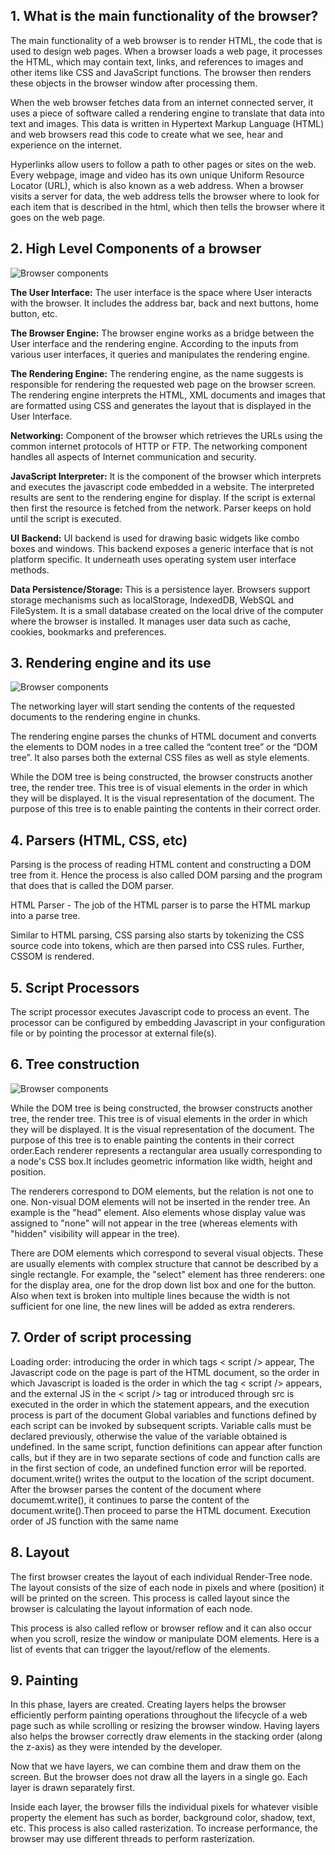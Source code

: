 ## 1. What is the main functionality of the browser?

The main functionality of a web browser is to render HTML, the code that is used to design web pages. When a browser loads a web page, it processes the HTML, which may contain text, links, and references to images and other items like CSS and JavaScript functions. The browser then renders these objects in the browser window after processing them.

When the web browser fetches data from an internet connected server, it uses a piece of software called a rendering engine to translate that data into text and images. This data is written in Hypertext Markup Language (HTML) and web browsers read this code to create what we see, hear and experience on the internet.

Hyperlinks allow users to follow a path to other pages or sites on the web. Every webpage, image and video has its own unique Uniform Resource Locator (URL), which is also known as a web address. When a browser visits a server for data, the web address tells the browser where to look for each item that is described in the html, which then tells the browser where it goes on the web page.

## 2. High Level Components of a browser

![Browser components](./images/browse.png)

**The User Interface:** The user interface is the space where User interacts with the browser. It includes the address bar, back and next buttons, home button, etc.

**The Browser Engine:** The browser engine works as a bridge between the User interface and the rendering engine. According to the inputs from various user interfaces, it queries and manipulates the rendering engine.

**The Rendering Engine:** The rendering engine, as the name suggests is responsible for rendering the requested web page on the browser screen. The rendering engine interprets the HTML, XML documents and images that are formatted using CSS and generates the layout that is displayed in the User Interface.

**Networking:** Component of the browser which retrieves the URLs using the common internet protocols of HTTP or FTP. The networking component handles all aspects of Internet communication and security.

**JavaScript Interpreter:** It is the component of the browser which interprets and executes the javascript code embedded in a website. The interpreted results are sent to the rendering engine for display. If the script is external then first the resource is fetched from the network. Parser keeps on hold until the script is executed.

**UI Backend:** UI backend is used for drawing basic widgets like combo boxes and windows. This backend exposes a generic interface that is not platform specific. It underneath uses operating system user interface methods.

**Data Persistence/Storage:** This is a persistence layer. Browsers support storage mechanisms such as localStorage, IndexedDB, WebSQL and FileSystem. It is a small database created on the local drive of the computer where the browser is installed. It manages user data such as cache, cookies, bookmarks and preferences.

## 3. Rendering engine and its use

![Browser components](./images/render.png)

The networking layer will start sending the contents of the requested documents to the rendering engine in chunks.

The rendering engine parses the chunks of HTML document and converts the elements to DOM nodes in a tree called the “content tree” or the “DOM tree”. It also parses both the external CSS files as well as style elements.

While the DOM tree is being constructed, the browser constructs another tree, the render tree. This tree is of visual elements in the order in which they will be displayed. It is the visual representation of the document. The purpose of this tree is to enable painting the contents in their correct order.

## 4. Parsers (HTML, CSS, etc)

Parsing is the process of reading HTML content and constructing a DOM tree from it. Hence the process is also called DOM parsing and the program that does that is called the DOM parser.

HTML Parser - The job of the HTML parser is to parse the HTML markup into a parse tree.

Similar to HTML parsing, CSS parsing also starts by tokenizing the CSS source code into tokens, which are then parsed into CSS rules. Further, CSSOM is rendered.

## 5. Script Processors

The script processor executes Javascript code to process an event. The processor can be configured by embedding Javascript in your configuration file or by pointing the processor at external file(s).

## 6. Tree construction

![Browser components](./images/tree.png)

While the DOM tree is being constructed, the browser constructs another tree, the render tree. This tree is of visual elements in the order in which they will be displayed. It is the visual representation of the document. The purpose of this tree is to enable painting the contents in their correct order.Each renderer represents a rectangular area usually corresponding to a node's CSS box.It includes geometric information like width, height and position.

The renderers correspond to DOM elements, but the relation is not one to one. Non-visual DOM elements will not be inserted in the render tree. An example is the "head" element. Also elements whose display value was assigned to "none" will not appear in the tree (whereas elements with "hidden" visibility will appear in the tree).

There are DOM elements which correspond to several visual objects. These are usually elements with complex structure that cannot be described by a single rectangle. For example, the "select" element has three renderers: one for the display area, one for the drop down list box and one for the button. Also when text is broken into multiple lines because the width is not sufficient for one line, the new lines will be added as extra renderers.

## 7. Order of script processing

Loading order: introducing the order in which tags < script /> appear,
The Javascript code on the page is part of the HTML document, so the order in which Javascript is loaded is the order in which the tag < script /> appears, and the external JS in the < script /> tag or introduced through src is executed in the order in which the statement appears, and the execution process is part of the document
Global variables and functions defined by each script can be invoked by subsequent scripts.
Variable calls must be declared previously, otherwise the value of the variable obtained is undefined.
In the same script, function definitions can appear after function calls, but if they are in two separate sections of code and function calls are in the first section of code, an undefined function error will be reported.
document.write() writes the output to the location of the script document. After the browser parses the content of the document where documemt.write(), it continues to parse the content of the document.write().Then proceed to parse the HTML document.
Execution order of JS function with the same name

## 8. Layout

The first browser creates the layout of each individual Render-Tree node. The layout consists of the size of each node in pixels and where (position) it will be printed on the screen. This process is called layout since the browser is calculating the layout information of each node.

This process is also called reflow or browser reflow and it can also occur when you scroll, resize the window or manipulate DOM elements. Here is a list of events that can trigger the layout/reflow of the elements.

## 9. Painting

In this phase, layers are created. Creating layers helps the browser efficiently perform painting operations throughout the lifecycle of a web page such as while scrolling or resizing the browser window. Having layers also helps the browser correctly draw elements in the stacking order (along the z-axis) as they were intended by the developer.

Now that we have layers, we can combine them and draw them on the screen. But the browser does not draw all the layers in a single go. Each layer is drawn separately first.

Inside each layer, the browser fills the individual pixels for whatever visible property the element has such as border, background color, shadow, text, etc. This process is also called rasterization. To increase performance, the browser may use different threads to perform rasterization.
